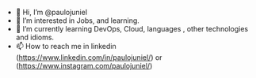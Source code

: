 - 👋 Hi, I’m @paulojuniel
- 👀 I’m interested in Jobs, and learning.
- 🌱 I’m currently learning DevOps, Cloud, languages , other technologies and idioms.
- 📫 How to reach me in linkedin (https://www.linkedin.com/in/paulojuniel/) or (https://www.instagram.com/paulojuniel/)

<!---
paulojuniel/paulojuniel is a ✨ special ✨ repository because its `README.md` (this file) appears on your GitHub profile.
You can click the Preview link to take a look at your changes.
--->
